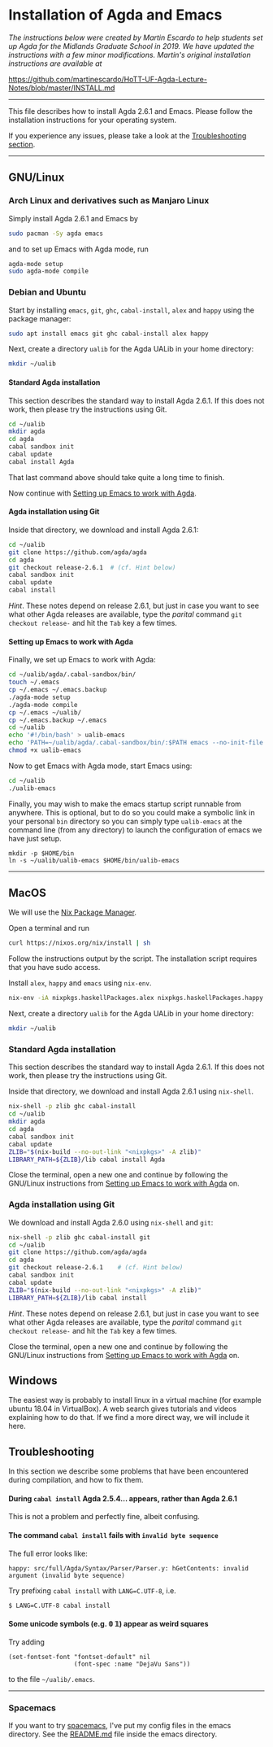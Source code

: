 Installation of Agda and Emacs
==============================

*The instructions below were created by Martin Escardo to help students set up Agda for the Midlands Graduate School in 2019.  We have updated the instructions with a few minor modifications. Martin's original installation instructions are available at*

https://github.com/martinescardo/HoTT-UF-Agda-Lecture-Notes/blob/master/INSTALL.md

---------------------------

This file describes how to install Agda 2.6.1 and Emacs. Please follow the installation instructions for your operating system.

If you experience any issues, please take a look at the [Troubleshooting section](#Troubleshooting).

------------------------------------------------

## GNU/Linux

### Arch Linux and derivatives such as Manjaro Linux

Simply install Agda 2.6.1 and Emacs by
```bash
sudo pacman -Sy agda emacs
```
and to set up Emacs with Agda mode, run
```bash
agda-mode setup
sudo agda-mode compile
```

### Debian and Ubuntu

Start by installing `emacs`, `git`, `ghc`, `cabal-install`, `alex` and `happy` using the package manager:
```bash
sudo apt install emacs git ghc cabal-install alex happy
```

Next, create a directory `ualib` for the Agda UALib in your home directory:
```bash
mkdir ~/ualib
```

#### Standard Agda installation
This section describes the standard way to install Agda 2.6.1. If this does not work, then please try the instructions using Git.
```bash
cd ~/ualib
mkdir agda
cd agda
cabal sandbox init
cabal update
cabal install Agda
```
That last command above should take quite a long time to finish.

Now continue with [Setting up Emacs to work with Agda](#Setting-up-Emacs-to-work-with-Agda).

#### Agda installation using Git
Inside that directory, we download and install Agda 2.6.1:
```bash
cd ~/ualib
git clone https://github.com/agda/agda
cd agda
git checkout release-2.6.1  # (cf. Hint below)
cabal sandbox init
cabal update
cabal install
```

*Hint*. These notes depend on release 2.6.1, but just in case you want to see what other Agda releases are available, type the *parital* command `git checkout release-` and hit the `Tab` key a few times.

#### Setting up Emacs to work with Agda
Finally, we set up Emacs to work with Agda:

```bash
cd ~/ualib/agda/.cabal-sandbox/bin/
touch ~/.emacs
cp ~/.emacs ~/.emacs.backup
./agda-mode setup
./agda-mode compile
cp ~/.emacs ~/ualib/
cp ~/.emacs.backup ~/.emacs
cd ~/ualib
echo '#!/bin/bash' > ualib-emacs
echo 'PATH=~/ualib/agda/.cabal-sandbox/bin/:$PATH emacs --no-init-file --load ~/ualib/.emacs \$@' >> ualib-emacs
chmod +x ualib-emacs
```

Now to get Emacs with Agda mode, start Emacs using:

```bash
cd ~/ualib
./ualib-emacs
```

Finally, you may wish to make the emacs startup script runnable from anywhere.  This is optional, but to do so you could make a symbolic link in your personal `bin` directory so you can simply type `ualib-emacs` at the command line (from any directory) to launch the configuration of emacs we have just setup.

```
mkdir -p $HOME/bin
ln -s ~/ualib/ualib-emacs $HOME/bin/ualib-emacs
```

---------------------------------------------

## MacOS
We will use the [Nix Package Manager](https://nixos.org/nix/).

Open a terminal and run
```bash
curl https://nixos.org/nix/install | sh
```
Follow the instructions output by the script. The installation script requires that you have sudo access.

Install `alex`, `happy` and `emacs` using `nix-env`.
```bash
nix-env -iA nixpkgs.haskellPackages.alex nixpkgs.haskellPackages.happy emacs
```

Next, create a directory `ualib` for the Agda UALib in your home directory:
```bash
mkdir ~/ualib
```

### Standard Agda installation
This section describes the standard way to install Agda 2.6.1. If this does not work, then please try the instructions using Git.

Inside that directory, we download and install Agda 2.6.1 using `nix-shell`.
```bash
nix-shell -p zlib ghc cabal-install
cd ~/ualib
mkdir agda
cd agda
cabal sandbox init
cabal update
ZLIB="$(nix-build --no-out-link "<nixpkgs>" -A zlib)"
LIBRARY_PATH=${ZLIB}/lib cabal install Agda
```

Close the terminal, open a new one and continue by following the GNU/Linux instructions from [Setting up Emacs to work with Agda](#Setting-up-Emacs-to-work-with-Agda) on.

### Agda installation using Git
We download and install Agda 2.6.0 using `nix-shell` and `git`:
```bash
nix-shell -p zlib ghc cabal-install git
cd ~/ualib
git clone https://github.com/agda/agda
cd agda
git checkout release-2.6.1    # (cf. Hint below)
cabal sandbox init
cabal update
ZLIB="$(nix-build --no-out-link "<nixpkgs>" -A zlib)"
LIBRARY_PATH=${ZLIB}/lib cabal install
```
  
*Hint*. These notes depend on release 2.6.1, but just in case you want to see what other Agda releases are available, type the *parital* command `git checkout release-` and hit the `Tab` key a few times.

Close the terminal, open a new one and continue by following the GNU/Linux instructions from [Setting up Emacs to work with Agda](#Setting-up-Emacs-to-work-with-Agda) on.

## Windows

The easiest way is probably to install linux in a virtual machine (for example ubuntu 18.04 in VirtualBox). A web search gives tutorials and videos explaining how to do that. If we find a more direct way, we will include it here.

## Troubleshooting

In this section we describe some problems that have been encountered during compilation, and how to fix them.

#### During `cabal install` Agda 2.5.4... appears, rather than Agda 2.6.1

This is not a problem and perfectly fine, albeit confusing.

#### The command `cabal install` fails with `invalid byte sequence`

The full error looks like:
```
happy: src/full/Agda/Syntax/Parser/Parser.y: hGetContents: invalid argument (invalid byte sequence)
```

Try prefixing `cabal install` with `LANG=C.UTF-8`, i.e.
```bash
$ LANG=C.UTF-8 cabal install
```

#### Some unicode symbols (e.g. 𝟘 𝟙) appear as weird squares
Try adding
```
(set-fontset-font "fontset-default" nil
                  (font-spec :name "DejaVu Sans"))
```
to the file `~/ualib/.emacs`.

----------------

### <a id="spacemacs">Spacemacs</a>

If you want to try [spacemacs](https://www.spacemacs.org/), I've put my config files in the emacs directory.  See the [README.md](emacs/README.md) file inside the emacs directory.
